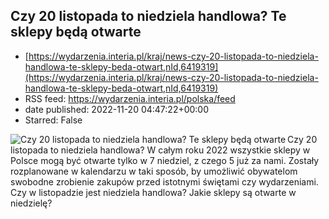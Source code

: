 ## Czy 20 listopada to niedziela handlowa? Te sklepy będą otwarte
 - [https://wydarzenia.interia.pl/kraj/news-czy-20-listopada-to-niedziela-handlowa-te-sklepy-beda-otwart,nId,6419319](https://wydarzenia.interia.pl/kraj/news-czy-20-listopada-to-niedziela-handlowa-te-sklepy-beda-otwart,nId,6419319)
 - RSS feed: https://wydarzenia.interia.pl/polska/feed
 - date published: 2022-11-20 04:47:22+00:00
 - Starred: False

<p><a href="https://wydarzenia.interia.pl/kraj/news-czy-20-listopada-to-niedziela-handlowa-te-sklepy-beda-otwart,nId,6419319"><img align="left" alt="Czy 20 listopada to niedziela handlowa? Te sklepy będą otwarte" src="https://i.iplsc.com/czy-20-listopada-to-niedziela-handlowa-te-sklepy-beda-otwart/000GCW7HN2DM4P7W-C321.jpg" /></a>Czy 20 listopada to niedziela handlowa? W całym roku 2022 wszystkie sklepy w Polsce mogą być otwarte tylko w 7 niedziel, z czego 5 już za nami. Zostały rozplanowane w kalendarzu w taki sposób, by umożliwić obywatelom swobodne zrobienie zakupów przed istotnymi świętami czy wydarzeniami. Czy w listopadzie jest niedziela handlowa? Jakie sklepy są otwarte w niedzielę? </p><br clear="all" />
